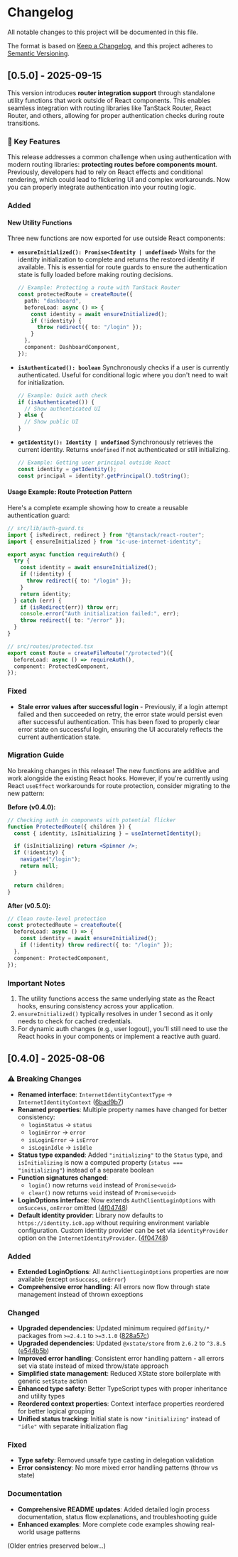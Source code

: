 # Changelog

All notable changes to this project will be documented in this file.

The format is based on [Keep a Changelog](https://keepachangelog.com/en/1.0.0/),
and this project adheres to [Semantic Versioning](https://semver.org/spec/v2.0.0.html).

## [0.5.0] - 2025-09-15

This version introduces **router integration support** through standalone utility functions that work outside of React components. This enables seamless integration with routing libraries like TanStack Router, React Router, and others, allowing for proper authentication checks during route transitions.

### 🚀 Key Features

This release addresses a common challenge when using authentication with modern routing libraries: **protecting routes before components mount**. Previously, developers had to rely on React effects and conditional rendering, which could lead to flickering UI and complex workarounds. Now you can properly integrate authentication into your routing logic.

### Added

#### New Utility Functions

Three new functions are now exported for use outside React components:

- **`ensureInitialized(): Promise<Identity | undefined>`**
  Waits for the identity initialization to complete and returns the restored identity if available. This is essential for route guards to ensure the authentication state is fully loaded before making routing decisions.

  ```typescript
  // Example: Protecting a route with TanStack Router
  const protectedRoute = createRoute({
    path: "dashboard",
    beforeLoad: async () => {
      const identity = await ensureInitialized();
      if (!identity) {
        throw redirect({ to: "/login" });
      }
    },
    component: DashboardComponent,
  });
  ```

- **`isAuthenticated(): boolean`**
  Synchronously checks if a user is currently authenticated. Useful for conditional logic where you don't need to wait for initialization.

  ```typescript
  // Example: Quick auth check
  if (isAuthenticated()) {
    // Show authenticated UI
  } else {
    // Show public UI
  }
  ```

- **`getIdentity(): Identity | undefined`**
  Synchronously retrieves the current identity. Returns `undefined` if not authenticated or still initializing.

  ```typescript
  // Example: Getting user principal outside React
  const identity = getIdentity();
  const principal = identity?.getPrincipal().toString();
  ```

#### Usage Example: Route Protection Pattern

Here's a complete example showing how to create a reusable authentication guard:

```typescript
// src/lib/auth-guard.ts
import { isRedirect, redirect } from "@tanstack/react-router";
import { ensureInitialized } from "ic-use-internet-identity";

export async function requireAuth() {
  try {
    const identity = await ensureInitialized();
    if (!identity) {
      throw redirect({ to: "/login" });
    }
    return identity;
  } catch (err) {
    if (isRedirect(err)) throw err;
    console.error("Auth initialization failed:", err);
    throw redirect({ to: "/error" });
  }
}

// src/routes/protected.tsx
export const Route = createFileRoute("/protected")({
  beforeLoad: async () => requireAuth(),
  component: ProtectedComponent,
});
```

### Fixed

- **Stale error values after successful login** - Previously, if a login attempt failed and then succeeded on retry, the error state would persist even after successful authentication. This has been fixed to properly clear error state on successful login, ensuring the UI accurately reflects the current authentication state.

### Migration Guide

No breaking changes in this release! The new functions are additive and work alongside the existing React hooks. However, if you're currently using React `useEffect` workarounds for route protection, consider migrating to the new pattern:

**Before (v0.4.0):**
```jsx
// Checking auth in components with potential flicker
function ProtectedRoute({ children }) {
  const { identity, isInitializing } = useInternetIdentity();

  if (isInitializing) return <Spinner />;
  if (!identity) {
    navigate("/login");
    return null;
  }

  return children;
}
```

**After (v0.5.0):**
```typescript
// Clean route-level protection
const protectedRoute = createRoute({
  beforeLoad: async () => {
    const identity = await ensureInitialized();
    if (!identity) throw redirect({ to: "/login" });
  },
  component: ProtectedComponent,
});
```

### Important Notes

1. The utility functions access the same underlying state as the React hooks, ensuring consistency across your application.
2. `ensureInitialized()` typically resolves in under 1 second as it only needs to check for cached credentials.
3. For dynamic auth changes (e.g., user logout), you'll still need to use the React hooks in your components or implement a reactive auth guard.


## [0.4.0] - 2025-08-06

### ⚠️ Breaking Changes

- **Renamed interface**: `InternetIdentityContextType` → `InternetIdentityContext` ([6bad9b7](https://github.com/kristoferlund/ic-use-internet-identity/commit/6bad9b7c29211618b1834ddd0f8750561bfd01a1))
- **Renamed properties**: Multiple property names have changed for better consistency:
  - `loginStatus` → `status`
  - `loginError` → `error`
  - `isLoginError` → `isError`
  - `isLoginIdle` → `isIdle`
- **Status type expanded**: Added `"initializing"` to the `Status` type, and `isInitializing` is now a computed property (`status === "initializing"`) instead of a separate boolean
- **Function signatures changed**:
  - `login()` now returns `void` instead of `Promise<void>`
  - `clear()` now returns `void` instead of `Promise<void>`
- **LoginOptions interface**: Now extends `AuthClientLoginOptions` with `onSuccess`, `onError` omitted ([4f04748](https://github.com/kristoferlund/ic-use-internet-identity/commit/4f04748396db12004eefa9ea7de08edb270ce15c))
- **Default identity provider**: Library now defaults to `https://identity.ic0.app` without requiring environment variable configuration. Custom identity provider can be set via `identityProvider` option on the `InternetIdentityProvider`. ([4f04748](https://github.com/kristoferlund/ic-use-internet-identity/commit/4f04748396db12004eefa9ea7de08edb270ce15c))

### Added

- **Extended LoginOptions**: All `AuthClientLoginOptions` properties are now available (except `onSuccess`, `onError`)
- **Comprehensive error handling**: All errors now flow through state management instead of thrown exceptions

### Changed

- **Upgraded dependencies**: Updated minimum required `@dfinity/*` packages from `>=2.4.1` to `>=3.1.0` ([828a57c](https://github.com/kristoferlund/ic-use-internet-identity/commit/828a57c8641b7c9578aeb17a6932000a9e2c520f))
- **Upgraded dependencies**: Updated `@xstate/store` from `2.6.2` to `^3.8.5` ([e544b5b](https://github.com/kristoferlund/ic-use-internet-identity/commit/e544b5b))
- **Improved error handling**: Consistent error handling pattern - all errors set via state instead of mixed throw/state approach
- **Simplified state management**: Reduced XState store boilerplate with generic `setState` action
- **Enhanced type safety**: Better TypeScript types with proper inheritance and utility types
- **Reordered context properties**: Context interface properties reordered for better logical grouping
- **Unified status tracking**: Initial state is now `"initializing"` instead of `"idle"` with separate initialization flag

### Fixed

- **Type safety**: Removed unsafe type casting in delegation validation
- **Error consistency**: No more mixed error handling patterns (throw vs state)

### Documentation

- **Comprehensive README updates**: Added detailed login process documentation, status flow explanations, and troubleshooting guide
- **Enhanced examples**: More complete code examples showing real-world usage patterns

(Older entries preserved below...)
